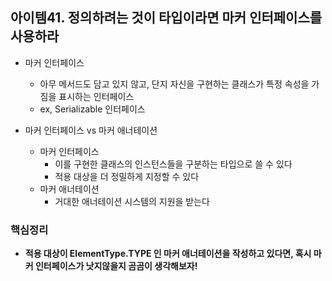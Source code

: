 ## 아이템41. 정의하려는 것이 타입이라면 마커 인터페이스를 사용하라
* 마커 인터페이스
	* 아무 메서드도 담고 있지 않고, 단지 자신을 구현하는 클래스가 특정 속성을 가짐을 표시하는 인터페이스
	* ex, Serializable 인터페이스

* 마커 인터페이스 vs 마커 애너테이션
	* 마커 인터페이스
		* 이를 구현한 클래스의 인스턴스들을 구분하는 타입으로 쓸 수 있다
		* 적용 대상을 더 정밀하게 지정할 수 있다
	* 마커 애너테이션
		* 거대한 애너테이션 시스템의 지원을 받는다


### 핵심정리
* **적용 대상이 ElementType.TYPE 인 마커 애너테이션을 작성하고 있다면, 혹시 마커 인터페이스가 낫지않을지 곰곰이 생각해보자!**

<!--stackedit_data:
eyJoaXN0b3J5IjpbLTEyNDA4MjE0MDYsNzMwOTk4MTE2XX0=
-->
